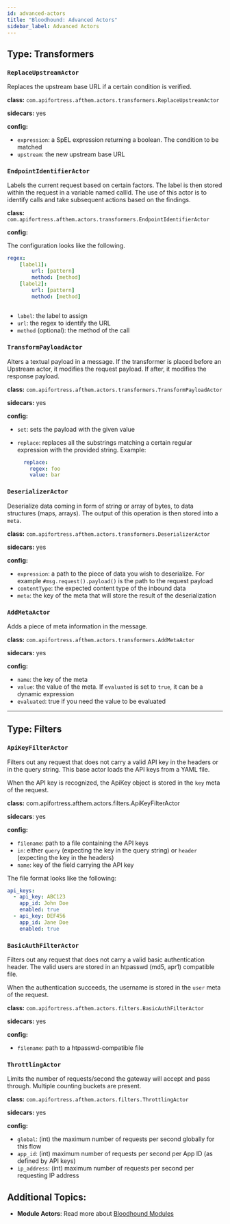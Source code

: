 ```yaml
---
id: advanced-actors
title: "Bloodhound: Advanced Actors"
sidebar_label: Advanced Actors
---
```


## Type: Transformers

### `ReplaceUpstreamActor`

Replaces the upstream base URL if a certain condition is verified.

**class:** `com.apifortress.afthem.actors.transformers.ReplaceUpstreamActor`

**sidecars:** yes

**config:**

- `expression`: a SpEL expression returning a boolean. The condition to be matched
- `upstream`: the new upstream base URL

### `EndpointIdentifierActor`

Labels the current request based on certain factors. The label is then stored within the request in a variable named callId. The use of this actor is to identify calls and take subsequent actions based on the findings.

**class:** `com.apifortress.afthem.actors.transformers.EndpointIdentifierActor`

**config:**

The configuration looks like the following.

```yaml
regex:
    [label1]:
        url: [pattern]
        method: [method] 
    [label2]:
        url: [pattern]
        method: [method]
    
```

- `label`: the label to assign
- `url`: the regex to identify the URL
- `method` (optional): the method of the call

### `TransformPayloadActor`

Alters a textual payload in a message. If the transformer is placed before an Upstream actor, it modifies the request payload. If after, it modifies the response payload.

**class:** `com.apifortress.afthem.actors.transformers.TransformPayloadActor`

**sidecars:** yes

**config:**

- `set`: sets the payload with the given value
- `replace`: replaces all the substrings matching a certain regular expression with the provided string. Example:

    ```yaml 
      replace:
        regex: foo
        value: bar
    ```    

### `DeserializerActor`

Deserialize data coming in form of string or array of bytes, to data structures (maps, arrays). The output of this operation is then stored into a `meta`.

**class:** `com.apifortress.afthem.actors.transformers.DeserializerActor`

**sidecars:** yes

**config:**

- `expression`: a path to the piece of data you wish to deserialize. For example `#msg.request().payload()` is the path to the request payload
- `contentType`: the expected content type of the inbound data
- `meta`: the key of the meta that will store the result of the deserialization

### `AddMetaActor`

Adds a piece of meta information in the message.

**class:** `com.apifortress.afthem.actors.transformers.AddMetaActor`

**sidecars:** yes

**config:**

- `name`: the key of the meta
- `value`: the value of the meta. If `evaluated` is set to `true`, it can be a dynamic expression
- `evaluated`: true if you need the value to be evaluated

* * *

## Type: Filters

### `ApiKeyFilterActor`

Filters out any request that does not carry a valid API key in the headers or in the query string. This base actor loads the API keys from a YAML file.

When the API key is recognized, the ApiKey object is stored in the `key` meta of the request.

**class:** com.apifortress.afthem.actors.filters.ApiKeyFilterActor

**sidecars**: yes

**config:**

- `filename`: path to a file containing the API keys
- `in`: either `query` (expecting the key in the query string) or `header` (expecting the key in the headers)
- `name`: key of the field carrying the API key

The file format looks like the following:

```yaml
api_keys:
  - api_key: ABC123
    app_id: John Doe
    enabled: true
  - api_key: DEF456
    app_id: Jane Doe
    enabled: true
```

### `BasicAuthFilterActor`

Filters out any request that does not carry a valid basic authentication header. The valid users are stored in an htpasswd (md5, apr1) compatible file.

When the authentication succeeds, the username is stored in the `user` meta of the request.

**class:** `com.apifortress.afthem.actors.filters.BasicAuthFilterActor`

**sidecars:** yes

**config:**

- `filename`: path to a htpasswd-compatible file

### `ThrottlingActor`

Limits the number of requests/second the gateway will accept and pass through. Multiple counting buckets are present.

**class:** `com.apifortress.afthem.actors.filters.ThrottlingActor`

**sidecars:** yes

**config:**

- `global`: (int) the maximum number of requests per second globally for this flow
- `app_id`: (int) maximum number of requests per second per App ID (as defined by API keys)
- `ip_address`: (int) maximum number of requests per second per requesting IP address

## Additional Topics:

* __Module Actors__: Read more about [Bloodhound Modules](/api-testing/bloodhound/module-actors)
